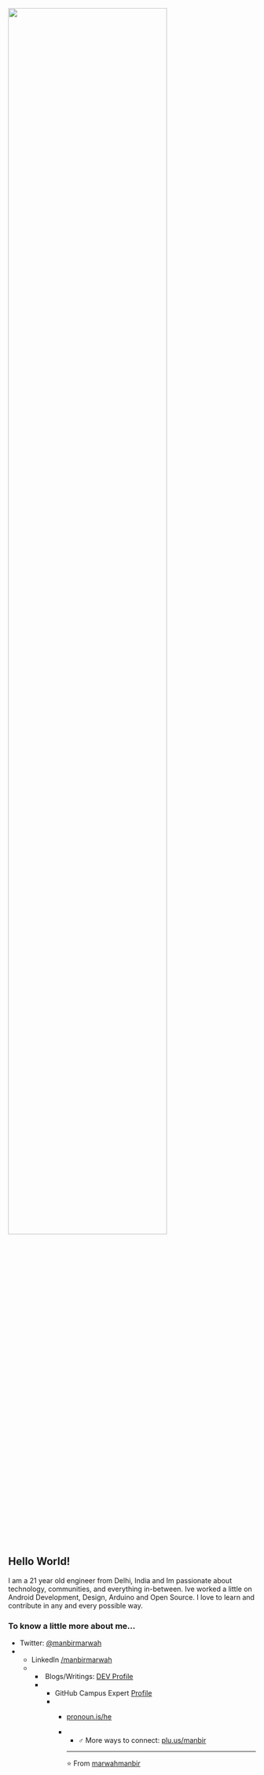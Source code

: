 <img src=https://camo.githubusercontent.com/3e2ea701e0014e69cd14ec62c14f569a3ff9bff9/68747470733a2f2f63646e2e6c6f776769662e636f6d2f66756c6c2f366561653766643762636365326335612d736e6170652d6769662d6f6e2d74756d626c722e676966 width=80%>

##  Hello World!

<!--
**marwahmanbir/marwahmanbir** is a ✨ _special_ ✨ repository because its README.md (this file) appears on your GitHub profile.

Here are some ideas to get you started:

-  I’m currently working on ...
-  I’m currently learning ...
-  I’m looking to collaborate on ...
-  I’m looking for help with ...
-  Ask me about ...
-  How to reach me: ...
-  Pronouns: ...
- ⚡ Fun fact: ...
-->

I am a 21 year old engineer from Delhi, India and Im passionate about technology, communities, and everything in-between. Ive worked a little on Android Development, Design, Arduino and Open Source. I love to learn and contribute in any and every possible way. 

### To know a little more about me...
-  Twitter: [@manbirmarwah](https://twitter.com/manbirmarwah)
-  -  LinkedIn [/manbirmarwah](https://linkedin.com/in/manbirmarwah)
   -  - ‍ Blogs/Writings: [DEV Profile](https://dev.to/manbir)
      - -  GitHub Campus Expert [Profile](https://githubcampus.expert/marwahmanbir)
        -  -  [pronoun.is/he](http://pronoun.is/he)
           -  - ️‍♂️ More ways to connect: [plu.us/manbir](https://plu.us/manbir)
            
              - ---
              ⭐️ From [marwahmanbir](https://github.com/marwahmanbir)
